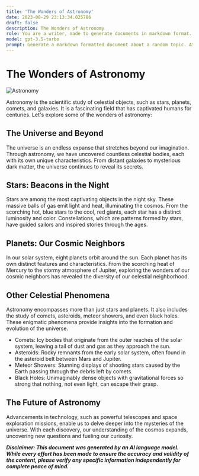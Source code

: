 ```yaml
---
title: 'The Wonders of Astronomy'
date: 2023-08-29 23:13:34.025786
draft: false
description: The Wonders of Astronomy
role: You are a writer, made to generate documents in markdown format. It is very important that all of the documents you generate are in valid markdown format.
model: gpt-3.5-turbo
prompt: Generate a markdown formatted document about a random topic. At the bottom, include a disclaimer explaining that the document was generated by you. The first line of the document should be the title. Make sure that the entire document is in proper markdown format, using a mix of various tags to make the document visually appealing.
---
```


# The Wonders of Astronomy

![Astronomy](https://images.unsplash.com/photo-1563517031349-6441037b08fb?ixlib=rb-1.2.1&auto=format&fit=crop&w=1350&q=80)

Astronomy is the scientific study of celestial objects, such as stars, planets, comets, and galaxies. It is a fascinating field that has captivated humans for centuries. Let's explore some of the wonders of astronomy:

## The Universe and Beyond

The universe is an endless expanse that stretches beyond our imagination. Through astronomy, we have uncovered countless celestial bodies, each with its own unique characteristics. From distant galaxies to mysterious dark matter, the universe continues to reveal its secrets.

## Stars: Beacons in the Night

Stars are among the most captivating objects in the night sky. These massive balls of gas emit light and heat, illuminating the cosmos. From the scorching hot, blue stars to the cool, red giants, each star has a distinct luminosity and color. Constellations, which are patterns formed by stars, have guided sailors and inspired stories through the ages.

## Planets: Our Cosmic Neighbors

In our solar system, eight planets orbit around the sun. Each planet has its own distinct features and characteristics. From the scorching heat of Mercury to the stormy atmosphere of Jupiter, exploring the wonders of our cosmic neighbors has revealed the diversity of our celestial neighborhood.

## Other Celestial Phenomena

Astronomy encompasses more than just stars and planets. It also includes the study of comets, asteroids, meteor showers, and even black holes. These enigmatic phenomena provide insights into the formation and evolution of the universe.

* Comets: Icy bodies that originate from the outer reaches of the solar system, leaving a tail of dust and gas as they approach the sun.
* Asteroids: Rocky remnants from the early solar system, often found in the asteroid belt between Mars and Jupiter.
* Meteor Showers: Stunning displays of shooting stars caused by the Earth passing through the debris left by comets.
* Black Holes: Unimaginably dense objects with gravitational forces so strong that nothing, not even light, can escape their grasp.

## The Future of Astronomy

Advancements in technology, such as powerful telescopes and space exploration missions, enable us to delve deeper into the mysteries of the universe. With each discovery, our understanding of the cosmos expands, uncovering new questions and fueling our curiosity.

_**Disclaimer: This document was generated by an AI language model. While every effort has been made to ensure the accuracy and validity of the content, please verify any specific information independently for complete peace of mind.**_